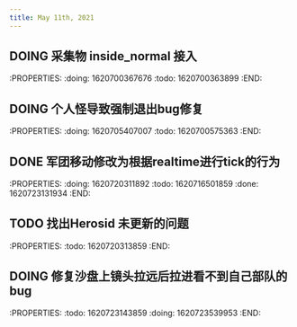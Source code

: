 ```yaml
---
title: May 11th, 2021
---
```


## DOING 采集物 inside_normal 接入
:PROPERTIES:
:doing: 1620700367676
:todo: 1620700363899
:END:
## DOING 个人怪导致强制退出bug修复
:PROPERTIES:
:doing: 1620705407007
:todo: 1620700575363
:END:
## DONE 军团移动修改为根据realtime进行tick的行为
:PROPERTIES:
:doing: 1620720311892
:todo: 1620716501859
:done: 1620723131934
:END:
## TODO 找出Herosid 未更新的问题
:PROPERTIES:
:todo: 1620720313859
:END:
## DOING 修复沙盘上镜头拉远后拉进看不到自己部队的bug
:PROPERTIES:
:todo: 1620723143859
:doing: 1620723539953
:END:
